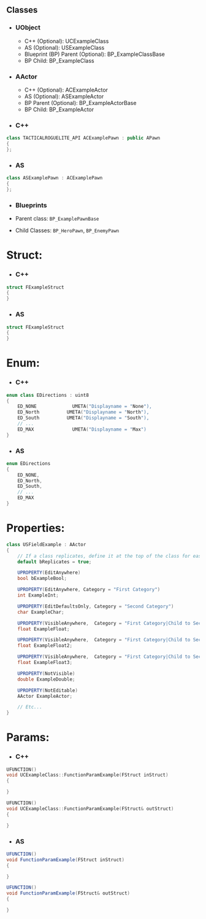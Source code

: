 ## Classes

- ### UObject

    - C++ (Optional): UCExampleClass
    - AS (Optional): USExampleClass
    - Blueprint (BP) Parent (Optional): BP_ExampleClassBase
    - BP Child: BP_ExampleClass

- ### AActor

    - C++ (Optional): ACExampleActor
    - AS (Optional): ASExampleActor
    - BP Parent (Optional): BP_ExampleActorBase
    - BP Child: BP_ExampleActor

- ### C++

```cpp 
class TACTICALROGUELITE_API ACExamplePawn : public APawn
{
};
```

- ### AS

```c# 
class ASExamplePawn : ACExamplePawn
{
};
```

- ### Blueprints

- Parent class: `BP_ExamplePawnBase`
- Child Classes: `BP_HeroPawn`, `BP_EnemyPawn`

# Struct:

- ### C++

```cpp 
struct FExampleStruct 
{
}
```

- ### AS

```c# 
struct FExampleStruct
{
}
```

# Enum:

- ### C++

```cpp 
enum class EDirections : uint8
{
    ED_NONE         	UMETA("Displayname = "None"),
    ED_North          UMETA("Displayname = "North"),
    ED_South          UMETA("Displayname = "South"),
    // ...
    ED_MAX              UMETA("Displayname = "Max")
}
```

- ### AS

```c#
enum EDirections
{
    ED_NONE,
    ED_North,
    ED_South,
    // ...
    ED_MAX
}
```

# Properties:

```c#
class USFieldExample : AActor
{
    // If a class replicates, define it at the top of the class for easy reference.
    default bReplicates = true;

    UPROPERTY(EditAnywhere)
    bool bExampleBool;

    UPROPERTY(EditAnywhere, Category = "First Category")
    int ExampleInt;

    UPROPERTY(EditDefaultsOnly, Category = "Second Category")
    char ExampleChar;

    UPROPERTY(VisibleAnywhere,  Category = "First Category|Child to Second Category")
    float ExampleFloat;

    UPROPERTY(VisibleAnywhere,  Category = "First Category|Child to Second Category", meta = (EditCondition = "bExampleFloat"))
    float ExampleFloat2;

    UPROPERTY(VisibleAnywhere,  Category = "First Category|Child to Second Category", meta = (ClampMin = 0.0f, ClampMax = 100.0f))
    float ExampleFloat3;

    UPROPERTY(NotVisible)
    double ExampleDouble;

    UPROPERTY(NotEditable)
    AActor ExampleActor;

    // Etc...
}
```

# Params:

- ### C++

```cpp
UFUNCTION()
void UCExampleClass::FunctionParamExample(FStruct inStruct)
{

}

UFUNCTION()
void UCExampleClass::FunctionParamExample(FStruct& outStruct)
{

} 
```

- ### AS

```c#
UFUNCTION()
void FunctionParamExample(FStruct inStruct)
{

}

UFUNCTION()
void FunctionParamExample(FStruct& outStruct)
{

}
```
